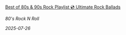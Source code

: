 <!--2025-07-26 08:00:24-->
<div class="yb">
  <a class="nodecor" href="/index.html?rok/best_of_80s_90s_rock_playlist_ultimate_rock_ballads">
    <img class="preview" data-videoid="https://www.youtube.com/embed/CaqsvzaOphQ" src="https://i4.ytimg.com/vi/CaqsvzaOphQ/hqdefault.jpg" align="left" alt="">
  </a>
  <div class="inlbl text">
    <p><a class="nodecor" href="/index.html?rok/best_of_80s_90s_rock_playlist_ultimate_rock_ballads">Best of 80s & 90s Rock Playlist 💿 Ultimate Rock Ballads</a></p>
    <p><i class="smaller2">80's Rock N Roll</i></p>
    <i class="smaller3">2025-07-26</i>
  </div>
</div>
